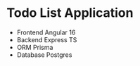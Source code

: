 # Todo List Application

* Frontend Angular 16
* Backend Express TS
* ORM Prisma
* Database Postgres